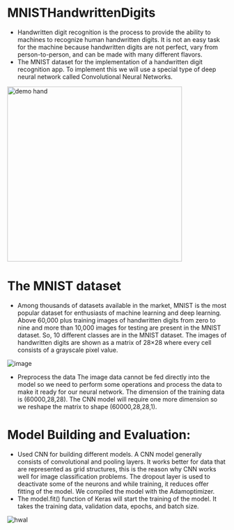 # MNISTHandwrittenDigits

- Handwritten digit recognition is the process to provide the ability to machines to recognize human handwritten digits. It is not an easy task for the machine 
because handwritten digits are not perfect, vary from person-to-person, and can be made with many different flavors.
- The MNIST dataset for the implementation of a handwritten digit recognition app. To implement this we will use a special type of deep neural network called 
Convolutional Neural Networks. 

<img width="401" alt="demo hand" src="https://user-images.githubusercontent.com/101788326/186685358-537b01ba-9e06-4d90-96c8-22525227efad.png">


# The MNIST dataset

- Among thousands of datasets available in the market, MNIST is the most popular dataset for enthusiasts of machine learning and deep learning. Above 60,000 plus training images of handwritten digits from zero to nine and more than 10,000 images for testing are present in the MNIST dataset. So, 10 different classes are in the MNIST dataset. The images of handwritten digits are shown as a matrix of 28×28 where every cell consists of a grayscale pixel value.

![image](https://user-images.githubusercontent.com/101788326/186684077-e7a00d34-d5ea-48f4-896f-7f38aa464299.png)

- Preprocess the data
The image data cannot be fed directly into the model so we need to perform some operations and process the data to make it ready for our neural network. The dimension of the training data is (60000,28,28). The CNN model will require one more dimension so we reshape the matrix to shape (60000,28,28,1).
# Model Building and Evaluation:
- Used CNN for building different models. A CNN model generally consists of convolutional and pooling layers. It works better for data that are represented as grid structures, this is the reason why CNN works well for image classification problems. The dropout layer is used to deactivate some of the neurons and while training, it reduces offer fitting of the model. We compiled the model with the Adamoptimizer.
- The model.fit() function of Keras will start the training of the model. It takes the training data, validation data, epochs, and batch size.

![hwal](https://user-images.githubusercontent.com/101788326/186682622-5554abed-289f-4ebc-8e5d-da88412dedfb.jpg)
